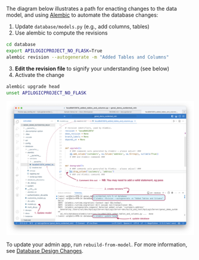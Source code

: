 The diagram below illustrates a path for enacting changes to the data model, and using [Alembic](https://alembic.sqlalchemy.org/en/latest/index.html) to automate the database changes:

1. Update `database/models.py` (e.g., add columns, tables)
2. Use alembic to compute the revisions
```bash
cd database
export APILOGICPROJECT_NO_FLASK=True
alembic revision --autogenerate -m "Added Tables and Columns"
```
3. **Edit the revision file** to signify your understanding (see below)
4. Activate the change
```bash
alembic upgrade head 
unset APILOGICPROJECT_NO_FLASK
```

![alembic example](https://github.com/ApiLogicServer/Docs/blob/main/docs/images/database/alembic/alembic-overview.png?raw=true)


To update your admin app, run `rebuild-from-model`.  For more information, see [Database Design Changes](https://apilogicserver.github.io/Docs/Database-Changes/).